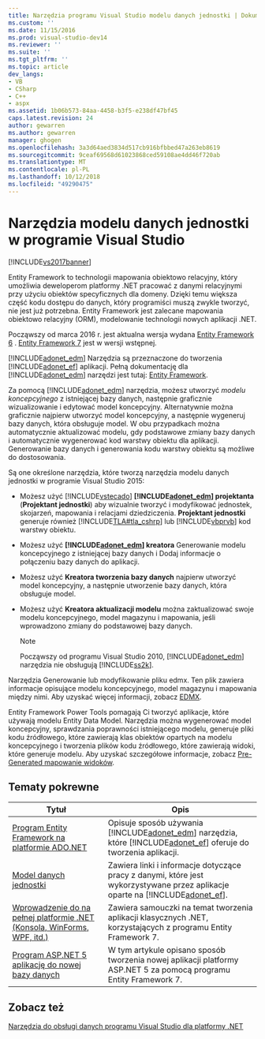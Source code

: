 ```yaml
---
title: Narzędzia programu Visual Studio modelu danych jednostki | Dokumentacja firmy Microsoft
ms.custom: ''
ms.date: 11/15/2016
ms.prod: visual-studio-dev14
ms.reviewer: ''
ms.suite: ''
ms.tgt_pltfrm: ''
ms.topic: article
dev_langs:
- VB
- CSharp
- C++
- aspx
ms.assetid: 1b06b573-84aa-4458-b3f5-e238df47bf45
caps.latest.revision: 24
author: gewarren
ms.author: gewarren
manager: ghogen
ms.openlocfilehash: 3a3d64aed3834d517cb916bfbbed47a263eb8619
ms.sourcegitcommit: 9ceaf69568d61023868ced59108ae4dd46f720ab
ms.translationtype: MT
ms.contentlocale: pl-PL
ms.lasthandoff: 10/12/2018
ms.locfileid: "49290475"
---
```

# <a name="entity-data-model-tools-in-visual-studio"></a>Narzędzia modelu danych jednostki w programie Visual Studio
[!INCLUDE[vs2017banner](../includes/vs2017banner.md)]

  
Entity Framework to technologii mapowania obiektowo relacyjny, który umożliwia deweloperom platformy .NET pracować z danymi relacyjnymi przy użyciu obiektów specyficznych dla domeny. Dzięki temu większa część kodu dostępu do danych, który programiści muszą zwykle tworzyć, nie jest już potrzebna. Entity Framework jest zalecane mapowania obiektowo relacyjny (ORM), modelowanie technologii nowych aplikacji .NET.  
  
 Począwszy od marca 2016 r. jest aktualna wersja wydana [Entity Framework 6](https://msdn.microsoft.com/data/ef) . [Entity Framework 7](https://docs.efproject.net/en/latest/) jest w wersji wstępnej.  
  
 [!INCLUDE[adonet_edm](../includes/adonet-edm-md.md)] Narzędzia są przeznaczone do tworzenia [!INCLUDE[adonet_ef](../includes/adonet-ef-md.md)] aplikacji. Pełną dokumentację dla [!INCLUDE[adonet_edm](../includes/adonet-edm-md.md)] narzędzi jest tutaj: [Entity Framework](https://msdn.microsoft.com/data/jj590134).  
  
 Za pomocą [!INCLUDE[adonet_edm](../includes/adonet-edm-md.md)] narzędzia, możesz utworzyć *modelu koncepcyjnego* z istniejącej bazy danych, następnie graficznie wizualizowanie i edytować model koncepcyjny. Alternatywnie można graficznie najpierw utworzyć model koncepcyjny, a następnie wygeneruj bazy danych, która obsługuje model. W obu przypadkach można automatycznie aktualizować modelu, gdy podstawowe zmiany bazy danych i automatycznie wygenerować kod warstwy obiektu dla aplikacji. Generowanie bazy danych i generowania kodu warstwy obiektu są możliwe do dostosowania.  
  
 Są one określone narzędzia, które tworzą narzędzia modelu danych jednostki w programie Visual Studio 2015:  
  
-   Możesz użyć [!INCLUDE[vstecado](../includes/vstecado-md.md)]  **[!INCLUDE[adonet_edm](../includes/adonet-edm-md.md)] projektanta** (**Projektant jednostki**) aby wizualnie tworzyć i modyfikować jednostek, skojarzeń, mapowania i relacjami dziedziczenia. **Projektant jednostki** generuje również [!INCLUDE[TLA#tla_cshrp](../includes/tlasharptla-cshrp-md.md)] lub [!INCLUDE[vbprvb](../includes/vbprvb-md.md)] kod warstwy obiektu.  
  
-   Możesz użyć  **[!INCLUDE[adonet_edm](../includes/adonet-edm-md.md)] kreatora** Generowanie modelu koncepcyjnego z istniejącej bazy danych i Dodaj informacje o połączeniu bazy danych do aplikacji.  
  
-   Możesz użyć **Kreatora tworzenia bazy danych** najpierw utworzyć model koncepcyjny, a następnie utworzenie bazy danych, która obsługuje model.  
  
-   Możesz użyć **Kreatora aktualizacji modelu** można zaktualizować swoje modelu koncepcyjnego, model magazynu i mapowania, jeśli wprowadzono zmiany do podstawowej bazy danych.  
  
    > [!NOTE]
    >  Począwszy od programu Visual Studio 2010, [!INCLUDE[adonet_edm](../includes/adonet-edm-md.md)] narzędzia nie obsługują [!INCLUDE[ss2k](../includes/ss2k-md.md)].  
  
 Narzędzia Generowanie lub modyfikowanie pliku edmx. Ten plik zawiera informacje opisujące modelu koncepcyjnego, model magazynu i mapowania między nimi. Aby uzyskać więcej informacji, zobacz [EDMX](https://msdn.microsoft.com/data/jj650889.aspx).  
  
 Entity Framework Power Tools pomagają Ci tworzyć aplikacje, które używają modelu Entity Data Model. Narzędzia można wygenerować model koncepcyjny, sprawdzania poprawności istniejącego modelu, generuje pliki kodu źródłowego, które zawierają klas obiektów opartych na modelu koncepcyjnego i tworzenia plików kodu źródłowego, które zawierają widoki, które generuje modelu. Aby uzyskać szczegółowe informacje, zobacz [Pre-Generated mapowanie widoków](https://msdn.microsoft.com/data/dn469601.aspx).  
  
## <a name="related-topics"></a>Tematy pokrewne  
  
|Tytuł|Opis|  
|-----------|-----------------|  
|[Program Entity Framework na platformie ADO.NET](http://msdn.microsoft.com/library/a437041f-6899-4ae7-96ce-aabf528d7205)|Opisuje sposób używania [!INCLUDE[adonet_edm](../includes/adonet-edm-md.md)] narzędzia, które [!INCLUDE[adonet_ef](../includes/adonet-ef-md.md)] oferuje do tworzenia aplikacji.|  
|[Model danych jednostki](http://msdn.microsoft.com/library/2dda3d5b-4582-4ba0-a91d-fcd7a1498137)|Zawiera linki i informacje dotyczące pracy z danymi, które jest wykorzystywane przez aplikacje oparte na [!INCLUDE[adonet_ef](../includes/adonet-ef-md.md)].|  
|[Wprowadzenie do na pełnej platformie .NET (Konsola, WinForms, WPF, itd.)](https://docs.efproject.net/en/latest/platforms/full-dotnet/getting-started.html)|Zawiera samouczki na temat tworzenia aplikacji klasycznych .NET, korzystających z programu Entity Framework 7.|  
|[Program ASP.NET 5 aplikację do nowej bazy danych](https://docs.efproject.net/en/latest/platforms/aspnetcore/new-db.html)|W tym artykule opisano sposób tworzenia nowej aplikacji platformy ASP.NET 5 za pomocą programu Entity Framework 7.|  
  
## <a name="see-also"></a>Zobacz też  
 [Narzędzia do obsługi danych programu Visual Studio dla platformy .NET](../data-tools/visual-studio-data-tools-for-dotnet.md)

